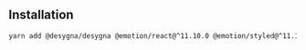 ## Installation

```bash
yarn add @desygna/desygna @emotion/react@^11.10.0 @emotion/styled@^11.10.0
```
